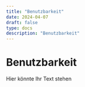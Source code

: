 ```yaml
---
title: "Benutzbarkeit"
date: 2024-04-07
draft: false
type: docs
description: "Benutzbarkeit"
---
```


# Benutzbarkeit

Hier könnte Ihr Text stehen